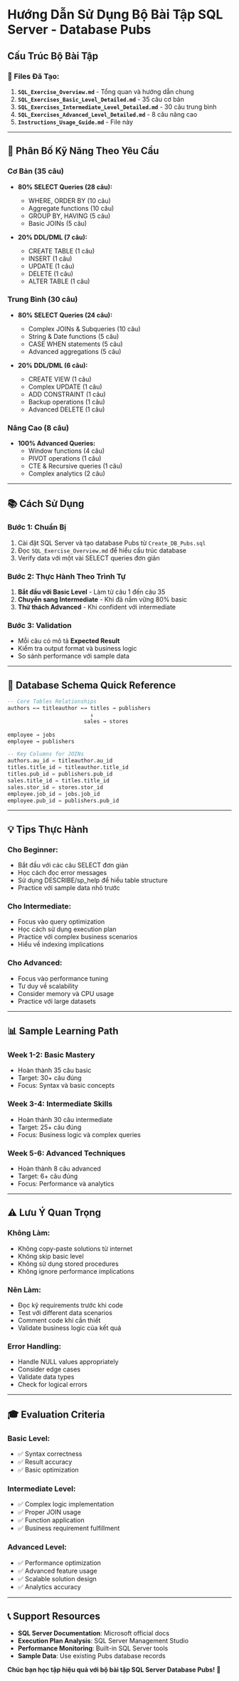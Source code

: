 # Hướng Dẫn Sử Dụng Bộ Bài Tập SQL Server - Database Pubs

## Cấu Trúc Bộ Bài Tập

### 📁 Files Đã Tạo:
1. **`SQL_Exercise_Overview.md`** - Tổng quan và hướng dẫn chung
2. **`SQL_Exercises_Basic_Level_Detailed.md`** - 35 câu cơ bản
3. **`SQL_Exercises_Intermediate_Level_Detailed.md`** - 30 câu trung bình  
4. **`SQL_Exercises_Advanced_Level_Detailed.md`** - 8 câu nâng cao
5. **`Instructions_Usage_Guide.md`** - File này

---

## 🎯 Phân Bố Kỹ Năng Theo Yêu Cầu

### Cơ Bản (35 câu)
- **80% SELECT Queries (28 câu):**
  - WHERE, ORDER BY (10 câu)
  - Aggregate functions (10 câu) 
  - GROUP BY, HAVING (5 câu)
  - Basic JOINs (5 câu)

- **20% DDL/DML (7 câu):**
  - CREATE TABLE (1 câu)
  - INSERT (1 câu)
  - UPDATE (1 câu)
  - DELETE (1 câu)
  - ALTER TABLE (1 câu)

### Trung Bình (30 câu)
- **80% SELECT Queries (24 câu):**
  - Complex JOINs & Subqueries (10 câu)
  - String & Date functions (5 câu)
  - CASE WHEN statements (5 câu)
  - Advanced aggregations (5 câu)

- **20% DDL/DML (6 câu):**
  - CREATE VIEW (1 câu)
  - Complex UPDATE (1 câu)
  - ADD CONSTRAINT (1 câu)
  - Backup operations (1 câu)
  - Advanced DELETE (1 câu)

### Nâng Cao (8 câu)
- **100% Advanced Queries:**
  - Window functions (4 câu)
  - PIVOT operations (1 câu)
  - CTE & Recursive queries (1 câu)
  - Complex analytics (2 câu)

---

## 📚 Cách Sử Dụng

### Bước 1: Chuẩn Bị
1. Cài đặt SQL Server và tạo database Pubs từ `Create_DB_Pubs.sql`
2. Đọc `SQL_Exercise_Overview.md` để hiểu cấu trúc database
3. Verify data với một vài SELECT queries đơn giản

### Bước 2: Thực Hành Theo Trình Tự
1. **Bắt đầu với Basic Level** - Làm từ câu 1 đến câu 35
2. **Chuyển sang Intermediate** - Khi đã nắm vững 80% basic
3. **Thử thách Advanced** - Khi confident với intermediate

### Bước 3: Validation
- Mỗi câu có mô tả **Expected Result**
- Kiểm tra output format và business logic
- So sánh performance với sample data

---

## 🔧 Database Schema Quick Reference

```sql
-- Core Tables Relationships
authors ←→ titleauthor ←→ titles → publishers
                          ↓
                        sales → stores
                          
employee → jobs
employee → publishers

-- Key Columns for JOINs
authors.au_id = titleauthor.au_id
titles.title_id = titleauthor.title_id  
titles.pub_id = publishers.pub_id
sales.title_id = titles.title_id
sales.stor_id = stores.stor_id
employee.job_id = jobs.job_id
employee.pub_id = publishers.pub_id
```

---

## 💡 Tips Thực Hành

### Cho Beginner:
- Bắt đầu với các câu SELECT đơn giản
- Học cách đọc error messages
- Sử dụng DESCRIBE/sp_help để hiểu table structure
- Practice với sample data nhỏ trước

### Cho Intermediate:
- Focus vào query optimization
- Học cách sử dụng execution plan
- Practice với complex business scenarios
- Hiểu về indexing implications

### Cho Advanced:
- Focus vào performance tuning
- Tư duy về scalability
- Consider memory và CPU usage
- Practice với large datasets

---

## 📊 Sample Learning Path

### Week 1-2: Basic Mastery
- Hoàn thành 35 câu basic
- Target: 30+ câu đúng
- Focus: Syntax và basic concepts

### Week 3-4: Intermediate Skills  
- Hoàn thành 30 câu intermediate
- Target: 25+ câu đúng
- Focus: Business logic và complex queries

### Week 5-6: Advanced Techniques
- Hoàn thành 8 câu advanced
- Target: 6+ câu đúng  
- Focus: Performance và analytics

---

## ⚠️ Lưu Ý Quan Trọng

### Không Làm:
- Không copy-paste solutions từ internet
- Không skip basic level
- Không sử dụng stored procedures  
- Không ignore performance implications

### Nên Làm:
- Đọc kỹ requirements trước khi code
- Test với different data scenarios
- Comment code khi cần thiết
- Validate business logic của kết quả

### Error Handling:
- Handle NULL values appropriately
- Consider edge cases
- Validate data types
- Check for logical errors

---

## 🎓 Evaluation Criteria

### Basic Level:
- ✅ Syntax correctness
- ✅ Result accuracy  
- ✅ Basic optimization

### Intermediate Level:
- ✅ Complex logic implementation
- ✅ Proper JOIN usage
- ✅ Function application
- ✅ Business requirement fulfillment

### Advanced Level:
- ✅ Performance optimization
- ✅ Advanced feature usage
- ✅ Scalable solution design
- ✅ Analytics accuracy

---

## 📞 Support Resources

- **SQL Server Documentation**: Microsoft official docs
- **Execution Plan Analysis**: SQL Server Management Studio
- **Performance Monitoring**: Built-in SQL Server tools
- **Sample Data**: Use existing Pubs database records

**Chúc bạn học tập hiệu quả với bộ bài tập SQL Server Database Pubs!** 🚀
